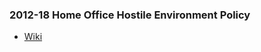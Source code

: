 ### 2012-18 Home Office Hostile Environment Policy
- [Wiki](https://en.wikipedia.org/wiki/Home_Office_hostile_environment_policy)